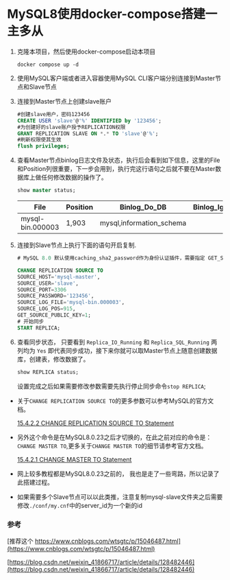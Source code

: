 # MySQL8使用docker-compose搭建一主多从

1. 克隆本项目，然后使用docker-compose启动本项目
    ```shell
    docker compose up -d
    ```
2. 使用MySQL客户端或者进入容器使用MySQL CLI客户端分别连接到Master节点和Slave节点
3. 连接到Master节点上创建slave账户
    ```sql
    #创建slave用户，密码123456
    CREATE USER 'slave'@'%' IDENTIFIED by '123456';
    #为创建好的slave账户授予REPLICATION权限
    GRANT REPLICATION SLAVE ON *.* TO 'slave'@'%';
    #刷新权限使其生效
    flush privileges;
    ```
4. 查看Master节点binlog日志文件及状态，执行后会看到如下信息，这里的File和Position列很重要，下一步会用到，执行完这行语句之后就不要在Master数据库上做任何修改数据的操作了。
    ```sql
    show master status;
    ```
    | File             | Position | Binlog_Do_DB             | Binlog_Ignore_DB | Executed_Gtid_Set |
    |------------------|----------|--------------------------|------------------|-------------------|
    | mysql-bin.000003 | 1,903    | mysql,information_schema |                  |                   |

5. 连接到Slave节点上执行下面的语句开启复制.

    ```sql
    # MySQL 8.0 默认使用caching_sha2_password作为身份认证插件，需要指定 GET_SOURCE_PUBLIC_KEY=1， SOURCE_LOG_FILE和SOURCE_LOG_POS为上一步查询到的File和Position列
    
    CHANGE REPLICATION SOURCE TO 
    SOURCE_HOST='mysql-master', 
    SOURCE_USER='slave',
    SOURCE_PORT=3306 
    SOURCE_PASSWORD='123456', 
    SOURCE_LOG_FILE='mysql-bin.000003', 
    SOURCE_LOG_POS=915, 
    GET_SOURCE_PUBLIC_KEY=1; 
    # 开始同步
    START REPLICA;    
    ```

6. 查看同步状态， 只要看到 `Replica_IO_Running` 和 `Replica_SQL_Running` 两列均为 `Yes` 即代表同步成功，接下来你就可以取Master节点上随意创建数据库，创建表，修改数据了。
    ```sql
    show REPLICA status;
    ```
    设置完成之后如果需要修改参数需要先执行停止同步命令`stop REPLICA`;
- 关于`CHANGE REPLICATION SOURCE TO`的更多参数可以参考MySQL的官方文档。

    [15.4.2.2 CHANGE REPLICATION SOURCE TO Statement](https://dev.mysql.com/doc/refman/8.0/en/change-replication-source-to.html)

- 另外这个命令是在MySQL8.0.23之后才切换的，在此之前对应的命令是：`CHANGE MASTER TO`,更多关于`CHANGE MASTER TO`的细节请参考官方文档。

    [15.4.2.1 CHANGE MASTER TO Statement](https://dev.mysql.com/doc/refman/8.0/en/change-master-to.html)

- 网上较多教程都是MySQL8.0.23之前的， 我也是走了一些弯路，所以记录了此搭建过程。
- 如果需要多个Slave节点可以以此类推，注意复制mysql-slave文件夹之后需要修改`./conf/my.cnf`中的server_id为一个新的id

### 参考
[推荐这个 https://www.cnblogs.com/wtsgtc/p/15046487.html](https://www.cnblogs.com/wtsgtc/p/15046487.html)

[https://blog.csdn.net/weixin_41866717/article/details/128482446](https://blog.csdn.net/weixin_41866717/article/details/128482446)